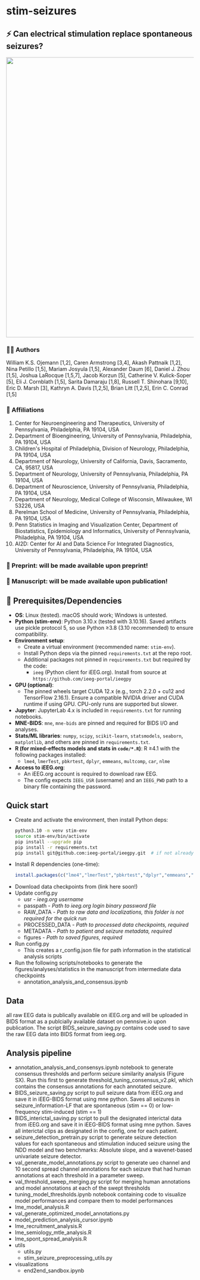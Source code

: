 # stim-seizures
## ⚡️ Can electrical stimulation replace spontaneous seizures?
<img src="https://github.com/wojemann/stim-seizures-manuscript/blob/stim_paper/cover_fig.png" width="750">

### 👨‍🍳 Authors
William K.S. Ojemann [1,2], Caren Armstrong [3,4], Akash Pattnaik [1,2], Nina Petillo [1,5], Mariam Josyula [1,5], Alexander Daum [6], Daniel J. Zhou [1,5], Joshua LaRocque [1,5,7], Jacob Korzun [5], Catherine V. Kulick-Soper [5], Eli J. Cornblath [1,5], Sarita Damaraju [1,8], Russell T. Shinohara [9,10], Eric D. Marsh [3], Kathryn A. Davis [1,2,5], Brian Litt [1,2,5], Erin C. Conrad [1,5]

### 🏦 Affiliations
1. Center for Neuroengineering and Therapeutics, University of Pennsylvania, Philadelphia, PA 19104, USA
2. Department of Bioengineering, University of Pennsylvania, Philadelphia, PA 19104, USA
3. Children's Hospital of Philadelphia, Division of Neurology, Philadelphia, PA 19104, USA
4. Department of Neurology, University of California, Davis, Sacramento, CA, 95817, USA	
5. Department of Neurology, University of Pennsylvania, Philadelphia, PA 19104, USA
6. Department of Neuroscience, University of Pennsylvania, Philadelphia, PA 19104, USA
7. Department of Neurology, Medical College of Wisconsin, Milwaukee, WI 53226, USA
8. Perelman School of Medicine, University of Pennsylvania, Philadelphia, PA 19104, USA
9. Penn Statistics in Imaging and Visualization Center, Department of Biostatistics, Epidemiology and Informatics, University of Pennsylvania, Philadelphia, PA 19104, USA
10. AI2D: Center for AI and Data Science For Integrated Diagnostics, University of Pennsylvania, Philadelphia, PA 19104, USA

### 🧪 Preprint: will be made available upon preprint!
### 🔬 Manuscript: will be made available upon publication!

## 🤖 Prerequisites/Dependencies
- **OS**: Linux (tested). macOS should work; Windows is untested.
- **Python (stim-env)**: Python 3.10.x (tested with 3.10.16). Saved artifacts use pickle protocol 5, so use Python ≥3.8 (3.10 recommended) to ensure compatibility.
- **Environment setup**:
  - Create a virtual environment (recommended name: `stim-env`).
  - Install Python deps via the pinned `requirements.txt` at the repo root.
  - Additional packages not pinned in `requirements.txt` but required by the code:
    - `ieeg` (Python client for iEEG.org). Install from source at `https://github.com/ieeg-portal/ieegpy`
- **GPU (optional)**:
  - The pinned wheels target CUDA 12.x (e.g., torch 2.2.0 + cu12 and TensorFlow 2.16.1). Ensure a compatible NVIDIA driver and CUDA runtime if using GPU. CPU-only runs are supported but slower.
- **Jupyter**: JupyterLab 4.x is included in `requirements.txt` for running notebooks.
- **MNE-BIDS**: `mne`, `mne-bids` are pinned and required for BIDS I/O and analyses.
- **Stats/ML libraries**: `numpy`, `scipy`, `scikit-learn`, `statsmodels`, `seaborn`, `matplotlib`, and others are pinned in `requirements.txt`.
- **R (for mixed-effects models and stats in `code/*.R`)**: R ≥4.1 with the following packages installed:
  - `lme4`, `lmerTest`, `pbkrtest`, `dplyr`, `emmeans`, `multcomp`, `car`, `nlme`
- **Access to iEEG.org**:
  - An iEEG.org account is required to download raw EEG.
  - The config expects `IEEG_USR` (username) and an `IEEG_PWD` path to a binary file containing the password.

## Quick start
- Create and activate the environment, then install Python deps:
  ```bash
  python3.10 -m venv stim-env
  source stim-env/bin/activate
  pip install --upgrade pip
  pip install -r requirements.txt
  pip install git@github.com:ieeg-portal/ieegpy.git  # if not already present in your env
  ```
- Install R dependencies (one-time):
  ```r
  install.packages(c("lme4","lmerTest","pbkrtest","dplyr","emmeans","multcomp","car","nlme","jsonlite"))
  ```
- Download data checkpoints from (link here soon!) 
- Update config.py
    - usr - *ieeg.org username*
    - passpath - *Path to ieeg.org login binary password file*
    - RAW_DATA - *Path to raw data and localizations, this folder is not required for the quick run*
    - PROCESSED_DATA - *Path to processed data checkpoints, required*
    - METADATA - *Path to patient and seizure metadata, required*
    - figures - *Path to saved figures, required*
- Run config.py
    - This creates a r_config.json file for path information in the statistical analysis scripts
- Run the following scripts/notebooks to generate the figures/analyses/statistics in the manuscript from intermediate data checkpoints
    - annotation_analysis_and_consensus.ipynb

          
## Data
all raw EEG data is publically available on iEEG.org and will be uploaded in BIDS format as a publcially available dataset on pennsive.io upon publication. The script BIDS_seizure_saving.py contains code used to save the raw EEG data into BIDS format from ieeg.org.

## Analysis pipeline
* annotation_analysis_and_consensys.ipynb
notebook to generate consensus thresholds and perform seizure similarity analysis (Figure SX). Run this first to generate threshold_tuning_consensus_v2.pkl, which contains the consensus annotations for each annotated seizure.
* BIDS_seizure_saving.py
script to pull seizure data from iEEG.org and save it in iEEG-BIDS format using mne python. Saves all seizures in seizure_information-LF that are spontaneous (stim == 0) or low-frequency stim-induced (stim == 1)
* BIDS_interictal_saving.py
script to pull the designated interictal data from iEEG.org and save it in iEEG-BIDS format using mne python. Saves all interictal clips as designated in the config, one for each patient.
* seizure_detection_pretrain.py
script to generate seizure detection values for each spontaneous and stimulation induced seizure using the NDD model and two benchmarks: Absolute slope, and a wavenet-based univariate seizure detector.
* val_generate_model_annotations.py
script to generate ueo channel and 10 second spread channel annotations for each seizure that had human annotations at each threshold in a parameter sweep.
* val_threshold_sweep_merging.py
script for merging human annotations and model annotations at each of the swept thresholds
* tuning_model_thresholds.ipynb
notebook containing code to visualize model performances and compare them to model performances
* lme_model_analysis.R
* val_generate_optimized_model_annotations.py
* model_prediction_analysis_cursor.ipynb
* lme_recruitment_analysis.R
* lme_semiology_mtle_analysis.R
* lme_spont_spread_analysis.R
* utils
    * utils.py
    * stim_seizure_preprocessing_utils.py
* visualizations
    * end2end_sandbox.ipynb

